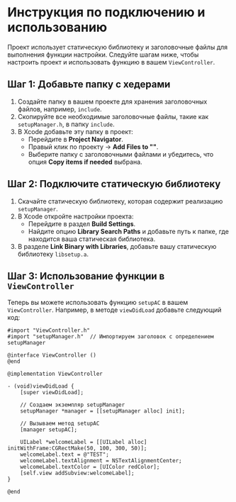 # Инструкция по подключению и использованию

Проект использует статическую библиотеку и заголовочные файлы для выполнения функции настройки. Следуйте шагам ниже, чтобы настроить проект и использовать функцию в вашем `ViewController`.

## Шаг 1: Добавьте папку с хедерами

1. Создайте папку в вашем проекте для хранения заголовочных файлов, например, `include`.
2. Скопируйте все необходимые заголовочные файлы, такие как `setupManager.h`, в папку `include`.
3. В Xcode добавьте эту папку в проект:
   - Перейдите в **Project Navigator**.
   - Правый клик по проекту -> **Add Files to "<your project>"**.
   - Выберите папку с заголовочными файлами и убедитесь, что опция **Copy items if needed** выбрана.

## Шаг 2: Подключите статическую библиотеку

1. Скачайте статическую библиотеку, которая содержит реализацию `setupManager`.
2. В Xcode откройте настройки проекта:
   - Перейдите в раздел **Build Settings**.
   - Найдите опцию **Library Search Paths** и добавьте путь к папке, где находится ваша статическая библиотека.
3. В разделе **Link Binary with Libraries**, добавьте вашу статическую библиотеку `libsetup.a`.

## Шаг 3: Использование функции в `ViewController`

Теперь вы можете использовать функцию `setupAC` в вашем `ViewController`. Например, в методе `viewDidLoad` добавьте следующий код:

```objc
#import "ViewController.h"
#import "setupManager.h"  // Импортируем заголовок с определением setupManager

@interface ViewController ()
@end

@implementation ViewController

- (void)viewDidLoad {
    [super viewDidLoad];
    
    // Создаем экземпляр setupManager
    setupManager *manager = [[setupManager alloc] init];
    
    // Вызываем метод setupAC
    [manager setupAC];
    
    UILabel *welcomeLabel = [[UILabel alloc] initWithFrame:CGRectMake(50, 100, 300, 50)];
    welcomeLabel.text = @"TEST";
    welcomeLabel.textAlignment = NSTextAlignmentCenter;
    welcomeLabel.textColor = [UIColor redColor];
    [self.view addSubview:welcomeLabel];
}

@end
